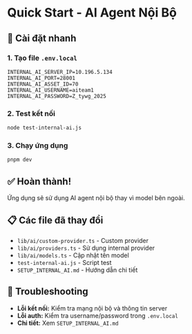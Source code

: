 # Quick Start - AI Agent Nội Bộ

## 🚀 Cài đặt nhanh

### 1. Tạo file `.env.local`
```env
INTERNAL_AI_SERVER_IP=10.196.5.134
INTERNAL_AI_PORT=28001
INTERNAL_AI_ASSET_ID=70
INTERNAL_AI_USERNAME=aiteam1
INTERNAL_AI_PASSWORD=Z_tywg_2025
```

### 2. Test kết nối
```bash
node test-internal-ai.js
```

### 3. Chạy ứng dụng
```bash
pnpm dev
```

## ✅ Hoàn thành!

Ứng dụng sẽ sử dụng AI agent nội bộ thay vì model bên ngoài.

## 📋 Các file đã thay đổi

- `lib/ai/custom-provider.ts` - Custom provider
- `lib/ai/providers.ts` - Sử dụng internal provider  
- `lib/ai/models.ts` - Cập nhật tên model
- `test-internal-ai.js` - Script test
- `SETUP_INTERNAL_AI.md` - Hướng dẫn chi tiết

## 🔧 Troubleshooting

- **Lỗi kết nối:** Kiểm tra mạng nội bộ và thông tin server
- **Lỗi auth:** Kiểm tra username/password trong `.env.local`
- **Chi tiết:** Xem `SETUP_INTERNAL_AI.md`
